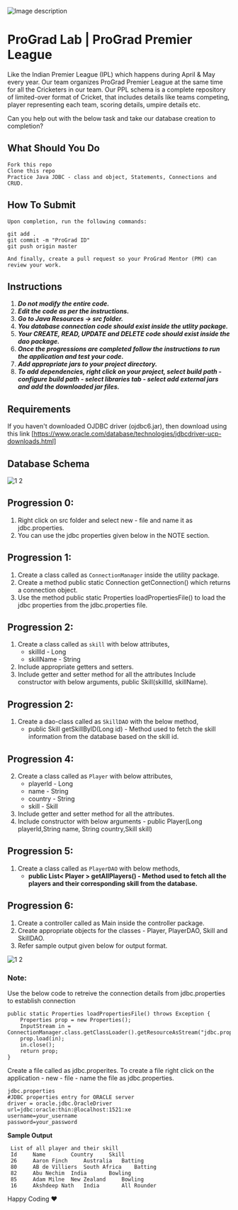 ![Image description](https://i1.faceprep.in/ProGrad/face-logo-resized.png)

# ProGrad Lab | ProGrad Premier League

Like the Indian Premier League (IPL) which happens during April & May every year. Our team organizes ProGrad Premier League at the same time for all the Cricketers in our team. Our PPL schema is a complete repository of limited-over format of Cricket, that includes details like teams competing, player representing each team, scoring details, umpire details etc.

Can you help out with the below task and take our database creation to completion?


## What Should You Do
```
Fork this repo
Clone this repo
Practice Java JDBC - class and object, Statements, Connections and CRUD.
```

## How To Submit
```
Upon completion, run the following commands:

git add .
git commit -m "ProGrad ID"
git push origin master

And finally, create a pull request so your ProGrad Mentor (PM) can review your work.
```

## Instructions

1. ***Do not modify the entire code.***
2. ***Edit the code as per the instructions.***
3. ***Go to Java Resources -> src folder.***
4. ***You database connection code should exist inside the utlity package.***
5. ***Your CREATE, READ, UPDATE and DELETE code should exist inside the dao package.***
6. ***Once the progressions are completed follow the instructions to run the application and test your code.***
7. ***Add appropriate jars to your project directory.***
8. ***To add dependencies, right click on your project, select build path - configure build path - select libraries tab - select add external jars and add the downloaded jar files.***

## Requirements
If you haven't downloaded OJDBC driver (ojdbc6.jar), then download using this link [https://www.oracle.com/database/technologies/jdbcdriver-ucp-downloads.html]

## Database Schema

![1 2](https://user-images.githubusercontent.com/61002120/76416050-5807d380-63c0-11ea-8d52-9e8750e800f9.png)


## Progression 0:
1. Right click on src folder and select new - file and name it as jdbc.properties.
2. You can use the jdbc properties given below in the NOTE section.

## Progression 1:

1. Create a class called as `ConnectionManager` inside the utility package.
2. Create a method public static Connection getConnection() which returns a connection object.
3. Use the method public static Properties loadPropertiesFile() to load the jdbc properties from the jdbc.properties file.


## Progression 2:

1. Create a class called as `skill` with below attributes,
	- skillld - Long 
	- skillName - String 
2. Include appropriate getters and setters.
3. Include getter and setter method for all the attributes Include constructor with below arguments, public Skill(skillId, skillName).

## Progression 2:

1. Create a dao-class called as `SkillDAO` with the below method,
	- public Skill getSkillBylD(Long id) - Method used to fetch the skill information from the database based on the skill id.

## Progression 4:

2. Create a class called as `Player` with below attributes,
	- playerld - Long 
	- name - String 
	- country - String 
	- skill - Skill 
2. Include getter and setter method for all the attributes.
3. Include constructor with below arguments - public Player(Long playerld,String name, String country,Skill skill)


## Progression 5:

1. Create a class called as `PlayerDAO` with below methods, 
	- **public List< Player > getAllPlayers() - Method used to fetch all the players and their corresponding skill from the database.**
	
## Progression 6:
1. Create a controller called as Main inside the controller package.
2. Create appropriate objects for the classes - Player, PlayerDAO, Skill and SkillDAO.
3. Refer sample output given below for output format.


![1 2](https://user-images.githubusercontent.com/61002120/76416050-5807d380-63c0-11ea-8d52-9e8750e800f9.png)


### Note:

Use the below code to retreive the connection details from jdbc.properties to establish connection
```
public static Properties loadPropertiesFile() throws Exception {
	Properties prop = new Properties();	
	InputStream in = ConnectionManager.class.getClassLoader().getResourceAsStream("jdbc.properties");
	prop.load(in);
	in.close(); 
	return prop;
}
```
Create a file called as jdbc.properites. To create a file right click on the application - new - file - name the file as jdbc.properties.
```
jdbc.properties
#JDBC properties entry for ORACLE server
driver = oracle.jdbc.OracleDriver
url=jdbc:oracle:thin:@localhost:1521:xe
username=your_username
password=your_password

```   
**Sample Output**
```
 List of all player and their skill
 Id 	Name 		Country 	Skill 
 26 	Aaron Finch 	Australia 	Batting 
 80 	AB de Villiers 	South Africa 	Batting 
 82 	Abu Nechim 	India 		Bowling 
 85 	Adam Milne 	New Zealand 	Bowling 
 16 	Akshdeep Nath 	India 		All Rounder
```

Happy Coding ❤️
